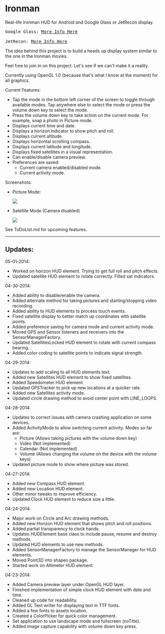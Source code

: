 Ironman
=======

Real-life Ironman HUD for Android and Google Glass or JetRecon display.

<pre>
Google Glass: <a href="http://www.google.com/glass/start/" target="_blank">More Info Here</a><br />
JetRecon: <a href="http://www.reconinstruments.com/products/jet/" target="_blank">More Info Here</a>
</pre>

The idea behind this project is to build a heads up display system similar to the one in the Ironman movies.

Feel free to join in on this project. Let's see if we can't make it a reality.

Currently using OpenGL 1.0 (because that's what I know at the moment) for all graphics.

Current Features:
 - Tap the mode in the bottom left corner of the screen to toggle through
   available modes. Tap anywhere else to select the mode or press the volume
   down key to select the mode.
 - Press the volume down key to take action on the current mode. For example,
   snap a photo in Picture mode.
 - Displays current time and date.
 - Displays a horizon indicator to show pitch and roll.
 - Displays current altitude.
 - Displays horizontal scrolling compass.
 - Displays current latitude and longitude.
 - Displays fixed satellites in a visual representation.
 - Can enable/disable camera preview.
 - Preferences are saved:
   - Current camera enabled/disabled mode.
   - Current activity mode.

Screenshots:
 - <p>Picture Mode:</p>
   <img src="http://tinyurl.com/pl5sk7o" />
 - <p>Satellite Mode (Camera disabled)</p>
   <img src="http://tinyurl.com/kj3h3r9" />

See ToDoList.md for upcoming features.

----------
 Updates:
----------

05-01-2014:
 - Worked on horizon HUD element. Trying to get full roll and pitch effects.
 - Updated satellite HUD element to rotate correctly. Filled sat indicators.

04-30-2014:
 - Added ability to disable/enable the camera.
 - Added alternate method for taking pictures and starting/stopping video recording.
 - Added ability to HUD elements to process touch events.
 - Fixed satellite display to better match up coordinates with satellite points.
 - Added preference saving for camera mode and current activity mode.
 - Moved GPS and Sensor listeners and receivers into the SensorManagerFactory.
 - Updated SatellitesLocked HUD element to rotate with current compass bearing.
 - Added color coding to satellite points to indicate signal strength.

04-29-2014:
 - Updates to add scaling to all HUD elements text.
 - Added new Satellites HUD element to show fixed satellites.
 - Added Speedometer HUD element.
 - Updated GPSTracker to pick up new locations at a quicker rate.
 - Added new Satellites activity mode.
 - Updated circle drawing method to avoid center point with LINE_LOOPS.

04-28-2014:
 - Updates to correct issues with camera crashing application on some devices.
 - Added ActivityMode to allow switching current activity. Modes so far are:
   - Picture (Allows taking pictures with the volume down key)
   - Video (Not implemented)
   - Calendar (Not implemented)
   - Volume (Allows changing the volume on the device with the volume keys)
 - Updated picture mode to show where picture was stored.

04-27-2014:
 - Added new Compass HUD element.
 - Added new Location HUD element.
 - Other minor tweaks to improve efficiency.
 - Updated Clock HUD element to reduce size a little.

04-24-2014:
 - Major work on Circle and Arc drawing methods.
 - Added new Horizon HUD element that shows pitch and roll positions.
 - Added partial transparency to clock hands.
 - Updates HUDElement base class to include pause, resume and destroy methods.
 - Updated HUD elements to use new methods.
 - Added SensorManagerFactory to manage the SensorManager for HUD elements.
 - Moved Point3D into shapes package.
 - Started work on Altimeter HUD element.

04-23-2014:
 - Added Camera preview layer under OpenGL HUD layer.
 - Finished implementation of simple clock HUD element with date and time.
 - Cleaned up code for readability.
 - Added GL Text writer for displaying text in TTF fonts.
 - Added a few fonts to assets location.
 - Created a ColorPicker for quick color management.
 - Set application to use landscape mode and fullscreen (noTitle).
 - Added image capture capability with volume down key press.

